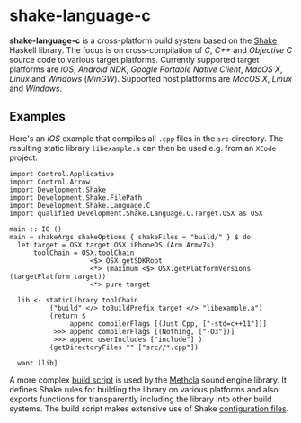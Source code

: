 # shake-language-c

**shake-language-c** is a cross-platform build system based on the [Shake](https://github.com/ndmitchell/shake) Haskell library. The focus is on cross-compilation of *C*, *C++* and *Objective C* source code to various target platforms. Currently supported target platforms are *iOS*, *Android NDK*, *Google Portable Native Client*, *MacOS X*, *Linux* and *Windows* (*MinGW*). Supported host platforms are *MacOS X*, *Linux* and *Windows*.

## Examples

Here's an *iOS* example that compiles all `.cpp` files in the `src` directory. The resulting static library `libexample.a` can then be used e.g. from an `XCode` project.

    import Control.Applicative
    import Control.Arrow
    import Development.Shake
    import Development.Shake.FilePath
    import Development.Shake.Language.C
    import qualified Development.Shake.Language.C.Target.OSX as OSX

    main :: IO ()
    main = shakeArgs shakeOptions { shakeFiles = "build/" } $ do
      let target = OSX.target OSX.iPhoneOS (Arm Armv7s)
          toolChain = OSX.toolChain
                        <$> OSX.getSDKRoot
                        <*> (maximum <$> OSX.getPlatformVersions (targetPlatform target))
                        <*> pure target

      lib <- staticLibrary toolChain
              ("build" </> toBuildPrefix target </> "libexample.a")
              (return $ 
                   append compilerFlags [(Just Cpp, ["-std=c++11"])]
               >>> append compilerFlags [(Nothing, ["-O3"])]
               >>> append userIncludes ["include"] )
              (getDirectoryFiles "" ["src//*.cpp"])

      want [lib]

A more complex [build script](https://github.com/samplecount/methcla/tree/develop/Shake_Methcla.hs) is used by the [Methcla](http://methc.la) sound engine library. It defines Shake rules for building the library on various platforms and also exports functions for transparently including the library into other build systems. The build script makes extensive use of Shake [configuration files](https://github.com/samplecount/methcla/tree/develop/config).

